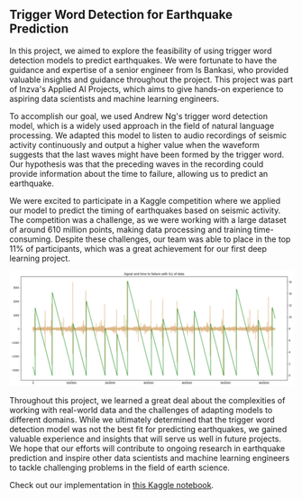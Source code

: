 ## Trigger Word Detection for Earthquake Prediction

In this project, we aimed to explore the feasibility of using trigger word detection models to predict earthquakes. We were fortunate to have the guidance and expertise of a senior engineer from Is Bankasi, who provided valuable insights and guidance throughout the project. This project was part of Inzva's Applied AI Projects, which aims to give hands-on experience to aspiring data scientists and machine learning engineers.

To accomplish our goal, we used Andrew Ng's trigger word detection model, which is a widely used approach in the field of natural language processing. We adapted this model to listen to audio recordings of seismic activity continuously and output a higher value when the waveform suggests that the last waves might have been formed by the trigger word. Our hypothesis was that the preceding waves in the recording could provide information about the time to failure, allowing us to predict an earthquake.

We were excited to participate in a Kaggle competition where we applied our model to predict the timing of earthquakes based on seismic activity. The competition was a challenge, as we were working with a large dataset of around 610 million points, making data processing and training time-consuming. Despite these challenges, our team was able to place in the top 11% of participants, which was a great achievement for our first deep learning project.

![](/static/img/projects/earthquake_ttf.png)

Throughout this project, we learned a great deal about the complexities of working with real-world data and the challenges of adapting models to different domains. While we ultimately determined that the trigger word detection model was not the best fit for predicting earthquakes, we gained valuable experience and insights that will serve us well in future projects. We hope that our efforts will contribute to ongoing research in earthquake prediction and inspire other data scientists and machine learning engineers to tackle challenging problems in the field of earth science.

Check out our implementation in [this Kaggle notebook](https://github.com/inzva/earthquake-prediction-kaggle).
